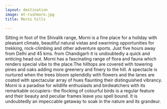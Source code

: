 ```yaml
---
layout: destination
image: mt-rushmore.jpg
title: Morni hills

---
```

Sitting in foot of the Shivalik range, Morni is a fine place for a holiday with pleasant climate, beautiful natural vistas and swarming opportunities for trekking, rock-climbing and other adventure sports. Just five hours away from Delhi and 45 kms. from Chandigarh it is undoubtedly a quick and enticing head out. Morni has a fascinating range of flora and fauna which renders special vibe to the place.The hilltops are covered with towering pines and oaks adding more greenery and finery to the hill. A spectacle is nurtured when the trees bloom splendidly with flowers and the lanes are coated with spectacular array of hues flaunting their distinguished vibrancy. Morni is a paradise for wildlife enthusiasts and birdwatchers with its remarkable occupiers- the flocking of colourful birds is a regular feature and their beauty and peculiar frames leave you spell bound. It is undoubtedly an impeccable getaway to soak in the nature and its grandeur. 
